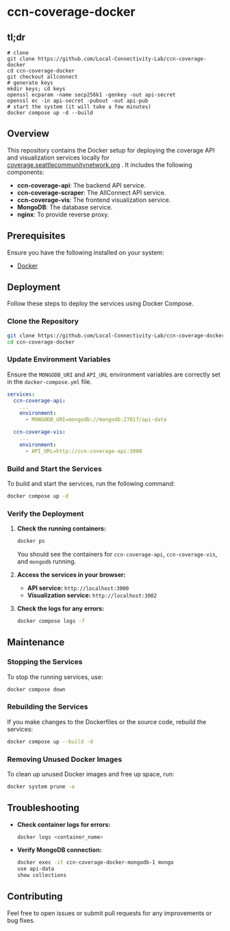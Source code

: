 # ccn-coverage-docker

## tl;dr
```
# clone
git clone https://github.com/Local-Connectivity-Lab/ccn-coverage-docker
cd ccn-coverage-docker
git checkout allconnect
# generate keys
mkdir keys; cd keys
openssl ecparam -name secp256k1 -genkey -out api-secret
openssl ec -in api-secret -pubout -out api-pub
# start the system (it will take a few minutes)
docker compose up -d --build
```

## Overview

This repository contains the Docker setup for deploying the coverage API and visualization services locally for [coverage.seattlecommunitynetwork.org](https://coverage.seattlecommunitynetwork.org/)
. It includes the following components:
- **ccn-coverage-api**: The backend API service.
- **ccn-coverage-scraper**: The AllConnect API service.
- **ccn-coverage-vis**: The frontend visualization service.
- **MongoDB**: The database service.
- **nginx**: To provide reverse proxy.

## Prerequisites

Ensure you have the following installed on your system:
- [Docker](https://docs.docker.com/get-docker/)

## Deployment

Follow these steps to deploy the services using Docker Compose.

### Clone the Repository

```sh
git clone https://github.com/Local-Connectivity-Lab/ccn-coverage-docker.git
cd ccn-coverage-docker
```

### Update Environment Variables

Ensure the `MONGODB_URI` and `API_URL` environment variables are correctly set in the `docker-compose.yml` file.

```yaml
services:
  ccn-coverage-api:
    ...
    environment:
      - MONGODB_URI=mongodb://mongodb:27017/api-data

  ccn-coverage-vis:
    ...
    environment:
      - API_URL=http://ccn-coverage-api:3000
```

### Build and Start the Services

To build and start the services, run the following command:

```sh
docker compose up -d
```

### Verify the Deployment

1. **Check the running containers:**

   ```sh
   docker ps
   ```

   You should see the containers for `ccn-coverage-api`, `ccn-coverage-vis`, and `mongodb` running.

2. **Access the services in your browser:**
   - **API service:** `http://localhost:3000`
   - **Visualization service:** `http://localhost:3002`

3. **Check the logs for any errors:**

   ```sh
   docker compose logs -f
   ```

## Maintenance

### Stopping the Services

To stop the running services, use:

```sh
docker compose down
```

### Rebuilding the Services

If you make changes to the Dockerfiles or the source code, rebuild the services:

```sh
docker compose up --build -d
```

### Removing Unused Docker Images

To clean up unused Docker images and free up space, run:

```sh
docker system prune -a
```

## Troubleshooting

- **Check container logs for errors:**
  ```sh
  docker logs <container_name>
  ```

- **Verify MongoDB connection:**
  ```sh
  docker exec -it ccn-coverage-docker-mongodb-1 mongo
  use api-data
  show collections
  ```

## Contributing

Feel free to open issues or submit pull requests for any improvements or bug fixes.
